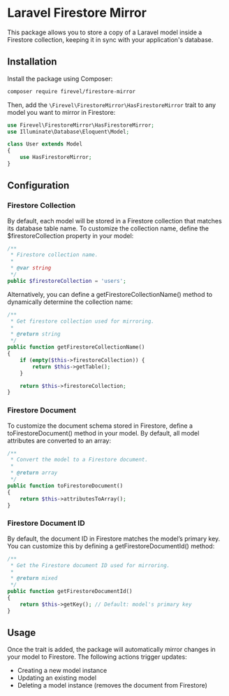 # Laravel Firestore Mirror

This package allows you to store a copy of a Laravel model inside a Firestore collection, keeping it in sync with your application's database.

## Installation

Install the package using Composer:

```sh
composer require firevel/firestore-mirror
```

Then, add the `\Firevel\FirestoreMirror\HasFirestoreMirror` trait to any model you want to mirror in Firestore:
```php
use Firevel\FirestoreMirror\HasFirestoreMirror;
use Illuminate\Database\Eloquent\Model;

class User extends Model
{
    use HasFirestoreMirror;
}
```

## Configuration

### Firestore Collection

By default, each model will be stored in a Firestore collection that matches its database table name. To customize the collection name, define the $firestoreCollection property in your model:
```php
/**
 * Firestore collection name.
 *
 * @var string
 */
public $firestoreCollection = 'users';
```

Alternatively, you can define a getFirestoreCollectionName() method to dynamically determine the collection name:
```php
/**
 * Get firestore collection used for mirroring.
 *
 * @return string
 */
public function getFirestoreCollectionName()
{
    if (empty($this->firestoreCollection)) {
        return $this->getTable();
    }

    return $this->firestoreCollection;
}
```
### Firestore Document

To customize the document schema stored in Firestore, define a toFirestoreDocument() method in your model. By default, all model attributes are converted to an array:
```php
/**
 * Convert the model to a Firestore document.
 *
 * @return array
 */
public function toFirestoreDocument()
{
    return $this->attributesToArray();
}
```

### Firestore Document ID

By default, the document ID in Firestore matches the model’s primary key. You can customize this by defining a getFirestoreDocumentId() method:
```php
/**
 * Get the Firestore document ID used for mirroring.
 *
 * @return mixed
 */
public function getFirestoreDocumentId()
{
    return $this->getKey(); // Default: model's primary key
}
```

## Usage

Once the trait is added, the package will automatically mirror changes in your model to Firestore. The following actions trigger updates:
- Creating a new model instance
- Updating an existing model
- Deleting a model instance (removes the document from Firestore)
